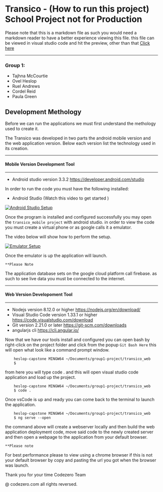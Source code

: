 # Transico - (How to run this project) School Project not for Production
Please note that this is a markdown file as such you would need a markdown reader to have a better experience viewing this file. this file can be viewed in visual studio code and hit the preview, other than that [Click here](https://github.com/kaytalium/Capstone2019)


---
### Group 1: 
- Tajhna McCourtie
- Ovel Heslop
- Ruel Andrews
- Cordel Reid
- Paula Green


## Development Methology

Before we can run the applications we must first understand the methology used to create it. 

The Transico was developed in two parts the android mobile version and the web application version. Below each version list the technology used in its creation. 

---
#### Mobile Version Development Tool
---
- Android studio version 3.3.2 https://developer.android.com/studio

In order to run the code you must have the following installed:

- Android Studio (Watch this video to get started )

[![Android Studio Setup](android-studio-video1-cover.jpg)](https://www.youtube.com/watch?v=1-k5KMj8IJQ)

Once the program is installed and configured successfully you may open the `transico_mobile project` with android studio. in order to view the code you must create a virtual phone or as google calls it a emulator. 

The video below will show how to perform the setup. 

[![Emulator Setup](android-studio-video2-cover.jpg)](https://www.youtube.com/watch?v=5BdqfvRS_TY)

Once the emulator is up the application will launch. 

`**Please Note` 

The application database sets on the google cloud platform call firebase. as such to see live data you must be connected to the internet. 

--- 
 #### Web Version Developoment Tool
---
- Nodejs version 8.12.0 or higher https://nodejs.org/en/download/
- Visual Studio Code version 1.33.1 or higher https://code.visualstudio.com/download
- Git version 2.21.0 or later https://git-scm.com/downloads
- angularjs cli https://cli.angular.io/

Now that we have our tools install and configured 
you can open bash by right-click on the project folder and click from the popup `Git Bash Here` this will open what look like a command prompt window. 

```console
    heslop-capstone MINGW64 ~/Documents/group1-project/transico_web
    $ 
```

from here you will type code . and this will open visual studio code application and load up the project. 

```console
    heslop-capstone MINGW64 ~/Documents/group1-project/transico_web
    $ code .
```

Once vsCode is up and ready you can come back to the terminal to launch the application. 

```console
    heslop-capstone MINGW64 ~/Documents/group1-project/transico_web
    $ ng serve --open
```

the command above will create a webserver locally and then build the web application deployment code, move said code to the newly created server and then open a webpage to the application from your default browser. 

```**Please note```

For best performance please to view using a chrome browser if this is not your default browser by copy and pasting the url you got when the browser was launch. 

Thank you for your time 
Codezero Team

@ codezero.com all rights reversed.




